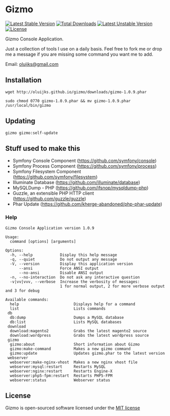 # Gizmo

[![Latest Stable Version](https://poser.pugx.org/oluijks/gizmo/v/stable)](https://packagist.org/packages/oluijks/gizmo) [![Total Downloads](https://poser.pugx.org/oluijks/gizmo/downloads)](https://packagist.org/packages/oluijks/gizmo) [![Latest Unstable Version](https://poser.pugx.org/oluijks/gizmo/v/unstable)](https://packagist.org/packages/oluijks/gizmo) [![License](https://poser.pugx.org/oluijks/gizmo/license)](https://packagist.org/packages/oluijks/gizmo)

Gizmo Console Application.

Just a collection of tools I use on a daily basis. Feel free to fork me or drop me a message if you are missing some command you want me to add.

Email: <oluijks@gmail.com>

## Installation

    wget http://oluijks.github.io/gizmo/downloads/gizmo-1.0.9.phar
    
    sudo chmod 0770 gizmo-1.0.9.phar && mv gizmo-1.0.9.phar /usr/local/bin/gizmo

## Updating

    gizmo gizmo:self-update

## Stuff used to make this
* Symfony Console Component (https://github.com/symfony/console)
* Symfony Process Component (https://github.com/symfony/process)
* Symfony Filesystem Component (https://github.com/symfony/filesystem)
* Illuminate Database (https://github.com/illuminate/database)
* MySQLDump - PHP (https://github.com/ifsnop/mysqldump-php)
* Guzzle, an extensible PHP HTTP client (https://github.com/guzzle/guzzle)
* Phar Update (https://github.com/kherge-abandoned/php-phar-update)

### Help

    Gizmo Console Application version 1.0.9

    Usage:
      command [options] [arguments]

    Options:
      -h, --help            Display this help message
      -q, --quiet           Do not output any message
      -V, --version         Display this application version
          --ansi            Force ANSI output
          --no-ansi         Disable ANSI output
      -n, --no-interaction  Do not ask any interactive question
      -v|vv|vvv, --verbose  Increase the verbosity of messages:
                            1 for normal output, 2 for more verbose output and 3 for debug

    Available commands:
      help                        Displays help for a command
      list                        Lists commands
     db
      db:dump                     Dumps a MySQL database
      db:list                     Lists MySQL databases
     download
      download:magento2           Grabs the latest magento2 source
      download:wordpress          Grabs the latest wordpress source
     gizmo
      gizmo:about                 Short information about Gizmo
      gizmo:make-command          Makes a new gizmo command
      gizmo:update                Updates gizmo.phar to the latest version
     webserver
      webserver:make-nginx-vhost  Makes a new nginx vhost file
      webserver:mysql:restart     Restarts MySQL
      webserver:nginx:restart     Restarts Engine-X
      webserver:php5-fpm:restart  Restarts PHP5-FPM
      webserver:status            Webserver status

## License

Gizmo is open-sourced software licensed under the [MIT license](http://opensource.org/licenses/MIT)
